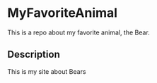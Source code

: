 # MyFavoriteAnimal
This is a repo about my favorite animal, the Bear.
## Description
This is my site about Bears
